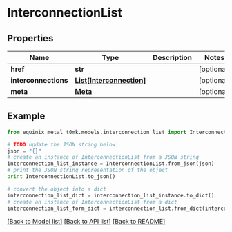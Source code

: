 # InterconnectionList


## Properties
Name | Type | Description | Notes
------------ | ------------- | ------------- | -------------
**href** | **str** |  | [optional] 
**interconnections** | [**List[Interconnection]**](Interconnection.md) |  | [optional] 
**meta** | [**Meta**](Meta.md) |  | [optional] 

## Example

```python
from equinix_metal_t0mk.models.interconnection_list import InterconnectionList

# TODO update the JSON string below
json = "{}"
# create an instance of InterconnectionList from a JSON string
interconnection_list_instance = InterconnectionList.from_json(json)
# print the JSON string representation of the object
print InterconnectionList.to_json()

# convert the object into a dict
interconnection_list_dict = interconnection_list_instance.to_dict()
# create an instance of InterconnectionList from a dict
interconnection_list_form_dict = interconnection_list.from_dict(interconnection_list_dict)
```
[[Back to Model list]](../README.md#documentation-for-models) [[Back to API list]](../README.md#documentation-for-api-endpoints) [[Back to README]](../README.md)


